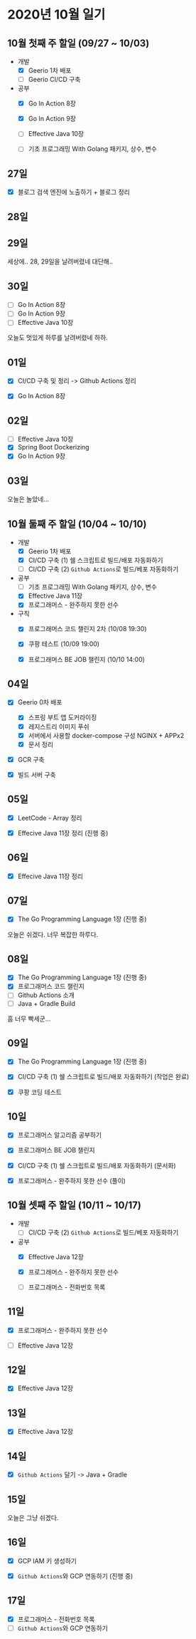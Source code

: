 # 2020년 10월 일기

## 10월 첫째 주 할일 (09/27 ~ 10/03)

- 개발
  - [x] Geerio 1차 배포
  - [ ] Geerio CI/CD 구축
- 공부
  - [x] Go In Action 8장
  - [x] Go In Action 9장
  - [ ] Effective Java 10장
  - [ ] 기초 프로그래밍 With Golang 패키지, 상수, 변수


## 27일

- [x] 블로그 검색 엔진에 노출하기 + 블로그 정리


## 28일

## 29일

세상에.. 28, 29일을 날려버렸네 대단해..

## 30일

- [ ] Go In Action 8장
- [ ] Go In Action 9장
- [ ] Effective Java 10장

오늘도 멋있게 하루를 날려버렸네 하하.

## 01일

- [x] CI/CD 구축 및 정리 -> Github Actions 정리
- [x] Go In Action 8장


## 02일

- [ ] Effective Java 10장
- [x] Spring Boot Dockerizing
- [x] Go In Action 9장

## 03일

오늘은 놀았네...


## 10월 둘째 주 할일 (10/04 ~ 10/10)

- 개발
  - [x] Geerio 1차 배포
  - [x] CI/CD 구축 (1) 쉘 스크립트로 빌드/배포 자동화하기
  - [ ] CI/CD 구축 (2) `Github Actions`로 빌드/베포 자동화하기
- 공부
  - [ ] 기초 프로그래밍 With Golang 패키지, 상수, 변수
  - [x] Effective Java 11장  
  - [x] 프로그래머스 - 완주하지 못한 선수
- 구직
  - [x] 프로그래머스 코드 챌린지 2차 (10/08 19:30)
  - [x] 쿠팡 테스트 (10/09 19:00)
  - [x] 프로그래머스 BE JOB 챌린지 (10/10 14:00)


## 04일

- [x] Geerio 0차 배포
  - [x] 스프링 부트 앱 도커라이징
  - [x] 레지스트리 이미지 푸쉬
  - [x] 서버에서 사용할 docker-compose 구성 NGINX + APPx2
  - [x] 문서 정리
- [x] GCR 구축
- [x] 빌드 서버 구축


## 05일

- [x] LeetCode - Array 정리
- [x] Effecive Java 11장 정리 (진행 중)


## 06일

- [x] Effecive Java 11장 정리


## 07일

- [x] The Go Programming Language 1장 (진행 중)

오늘은 쉬겠다. 너무 복잡한 하루다.


## 08일

- [x] The Go Programming Language 1장 (진행 중)
- [x] 프로그래머스 코드 챌린지
- [ ] Github Actions 소개
- [ ] Java + Gradle Build

흠 너무 빡세군...


## 09일

- [x] The Go Programming Language 1장 (진행 중)
- [x] CI/CD 구축 (1) 쉘 스크립트로 빌드/배포 자동화하기 (작업은 완료)
- [x] 쿠팡 코딩 테스트


## 10일

- [x] 프로그래머스 알고리즘 공부하기
- [x] 프로그래머스 BE JOB 챌린지
- [x] CI/CD 구축 (1) 쉘 스크립트로 빌드/배포 자동화하기 (문서화)
- [x] 프로그래머스 - 완주하지 못한 선수 (풀이)


## 10월 셋째 주 할일 (10/11 ~ 10/17)

- 개발
  - [ ] CI/CD 구축 (2) `Github Actions`로 빌드/베포 자동화하기
- 공부
  - [x] Effective Java 12장
  - [x] 프로그래머스 - 완주하지 못한 선수 
  - [ ] 프로그래머스 - 전화번호 목록


## 11일

- [x] 프로그래머스 - 완주하지 못한 선수 
- [ ] Effective Java 12장


## 12일

- [x] Effective Java 12장


## 13일

- [x] Effective Java 12장

## 14일

- [x] `Github Actions` 달기 -> Java + Gradle

## 15일

오늘은 그냥 쉬겠다.

## 16일

- [x] GCP IAM 키 생성하기
- [x] `Github Actions`와 GCP 연동하기 (진행 중)


## 17일

- [x] 프로그래머스 - 전화번호 목록
- [ ] `Github Actions`와 GCP 연동하기 